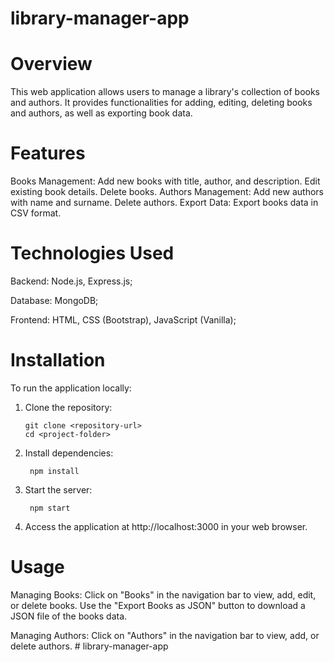# library-manager-app
# Overview

This web application allows users to manage a library's collection of books and authors. It provides functionalities for adding, editing, deleting books and authors, as well as exporting book data.

# Features

Books Management:
        Add new books with title, author, and description.
        Edit existing book details.
        Delete books.
Authors Management:
        Add new authors with name and surname.
        Delete authors.
Export Data:
        Export books data in CSV format.


# Technologies Used

Backend: Node.js, Express.js;

Database: MongoDB;

Frontend: HTML, CSS (Bootstrap), JavaScript (Vanilla);


# Installation

To run the application locally:

1. Clone the repository:

       git clone <repository-url>
       cd <project-folder>

2. Install dependencies:

        npm install

3. Start the server:

        npm start

4. Access the application at http://localhost:3000 in your web browser.

# Usage

Managing Books:
        Click on "Books" in the navigation bar to view, add, edit, or delete books.
        Use the "Export Books as JSON" button to download a JSON file of the books data.

Managing Authors:
        Click on "Authors" in the navigation bar to view, add, or delete authors.
#   l i b r a r y - m a n a g e r - a p p  
 